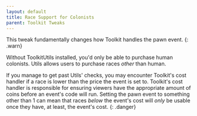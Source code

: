 ```yaml
---
layout: default
title: Race Support for Colonists
parent: Toolkit Tweaks
---
```


This tweak fundamentally changes how Toolkit handles the pawn event.
{: .warn}

Without ToolkitUtils installed, you'd only be able to purchase human
colonists. Utils allows users to purchase races *other* than human.

If you manage to get past Utils' checks, you may encounter Toolkit's
cost handler if a race is lower than the price the event is set to.
Toolkit's cost handler is responsible for ensuring viewers have the
appropriate amount of coins before an event's code will run. Setting
the pawn event to something other than 1 can mean that races *below*
the event's cost will *only* be usable once they have, at least, the
event's cost.
{: .danger}
